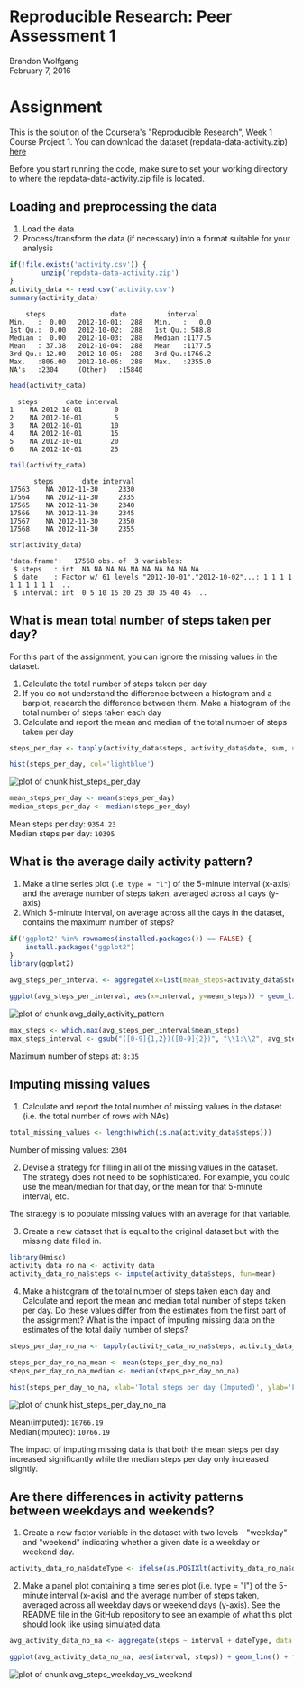 # Reproducible Research: Peer Assessment 1
Brandon Wolfgang  
February 7, 2016  

# Assignment
This is the solution of the Coursera's "Reproducible Research", Week 1 Course Project 1.
You can download the dataset (repdata-data-activity.zip) [here](https://d396qusza40orc.cloudfront.net/repdata%2Fdata%2Factivity.zip)

Before you start running the code, make sure to set your working directory to where the repdata-data-activity.zip file is located. 

## Loading and preprocessing the data
1. Load the data
2. Process/transform the data (if necessary) into a format suitable for your analysis


```r
if(!file.exists('activity.csv')) {
        unzip('repdata-data-activity.zip')
}
activity_data <- read.csv('activity.csv')
summary(activity_data)
```

```
    steps                date          interval     
Min.   :  0.00   2012-10-01:  288   Min.   :   0.0  
1st Qu.:  0.00   2012-10-02:  288   1st Qu.: 588.8  
Median :  0.00   2012-10-03:  288   Median :1177.5  
Mean   : 37.38   2012-10-04:  288   Mean   :1177.5  
3rd Qu.: 12.00   2012-10-05:  288   3rd Qu.:1766.2  
Max.   :806.00   2012-10-06:  288   Max.   :2355.0  
NA's   :2304     (Other)   :15840
```

```r
head(activity_data)
```

```
  steps       date interval
1    NA 2012-10-01        0
2    NA 2012-10-01        5
3    NA 2012-10-01       10
4    NA 2012-10-01       15
5    NA 2012-10-01       20
6    NA 2012-10-01       25
```

```r
tail(activity_data)
```

```
      steps       date interval
17563    NA 2012-11-30     2330
17564    NA 2012-11-30     2335
17565    NA 2012-11-30     2340
17566    NA 2012-11-30     2345
17567    NA 2012-11-30     2350
17568    NA 2012-11-30     2355
```

```r
str(activity_data)
```

```
'data.frame':	17568 obs. of  3 variables:
 $ steps   : int  NA NA NA NA NA NA NA NA NA NA ...
 $ date    : Factor w/ 61 levels "2012-10-01","2012-10-02",..: 1 1 1 1 1 1 1 1 1 1 ...
 $ interval: int  0 5 10 15 20 25 30 35 40 45 ...
```

## What is mean total number of steps taken per day?
For this part of the assignment, you can ignore the missing values in the dataset.
1. Calculate the total number of steps taken per day
2. If you do not understand the difference between a histogram and a barplot, research the difference between them. Make a histogram of the total number of steps taken each day
3. Calculate and report the mean and median of the total number of steps taken per day


```r
steps_per_day <- tapply(activity_data$steps, activity_data$date, sum, na.rm=TRUE)

hist(steps_per_day, col='lightblue')
```

![plot of chunk hist_steps_per_day](images/hist_steps_per_day.png) 

```r
mean_steps_per_day <- mean(steps_per_day)
median_steps_per_day <- median(steps_per_day)
```

Mean steps per day: `9354.23`  
Median steps per day: `10395`

## What is the average daily activity pattern?
1. Make a time series plot (i.e. `type = "l"`) of the 5-minute interval (x-axis) and the average number of steps taken, averaged across all days (y-axis)
2. Which 5-minute interval, on average across all the days in the dataset, contains the maximum number of steps?


```r
if('ggplot2' %in% rownames(installed.packages()) == FALSE) {
	install.packages("ggplot2")
}
library(ggplot2)

avg_steps_per_interval <- aggregate(x=list(mean_steps=activity_data$steps), by=list(interval=activity_data$interval), FUN=mean, na.rm=TRUE)

ggplot(avg_steps_per_interval, aes(x=interval, y=mean_steps)) + geom_line() + xlab("5-minute interval") + ylab("average number of steps taken")
```

![plot of chunk avg_daily_activity_pattern](images/avg_daily_activity_pattern.png) 

```r
max_steps <- which.max(avg_steps_per_interval$mean_steps)
max_steps_interval <- gsub("([0-9]{1,2})([0-9]{2})", "\\1:\\2", avg_steps_per_interval[max_steps, 'interval'])
```

Maximum number of steps at: `8:35`

## Imputing missing values
1. Calculate and report the total number of missing values in the dataset (i.e. the total number of rows with NAs)

```r
total_missing_values <- length(which(is.na(activity_data$steps)))
```

Number of missing values: `2304`

2. Devise a strategy for filling in all of the missing values in the dataset. The strategy does not need to be sophisticated. For example, you could use the mean/median for that day, or the mean for that 5-minute interval, etc.

The strategy is to populate missing values with an average for that variable.

3. Create a new dataset that is equal to the original dataset but with the missing data filled in.

```r
library(Hmisc)
activity_data_no_na <- activity_data
activity_data_no_na$steps <- impute(activity_data$steps, fun=mean)
```

4. Make a histogram of the total number of steps taken each day and Calculate and report the mean and median total number of steps taken per day. Do these values differ from the estimates from the first part of the assignment? What is the impact of imputing missing data on the estimates of the total daily number of steps?

```r
steps_per_day_no_na <- tapply(activity_data_no_na$steps, activity_data_no_na$date, sum)

steps_per_day_no_na_mean <- mean(steps_per_day_no_na)
steps_per_day_no_na_median <- median(steps_per_day_no_na)

hist(steps_per_day_no_na, xlab='Total steps per day (Imputed)', ylab='Frequency', col='lightgreen')
```

![plot of chunk hist_steps_per_day_no_na](images/hist_steps_per_day_no_na.png) 

Mean(imputed): `10766.19`  
Median(imputed):  `10766.19`

The impact of imputing missing data is that both the mean steps per day increased significantly while the median steps per day only increased slightly.

## Are there differences in activity patterns between weekdays and weekends?

1. Create a new factor variable in the dataset with two levels – "weekday" and "weekend" indicating whether a given date is a weekday or weekend day.

```r
activity_data_no_na$dateType <- ifelse(as.POSIXlt(activity_data_no_na$date)$wday %in% c(0, 6), 'weekend', 'weekday')
```

2. Make a panel plot containing a time series plot (i.e. type = "l") of the 5-minute interval (x-axis) and the average number of steps taken, averaged across all weekday days or weekend days (y-axis). See the README file in the GitHub repository to see an example of what this plot should look like using simulated data.


```r
avg_activity_data_no_na <- aggregate(steps ~ interval + dateType, data = activity_data_no_na, mean)

ggplot(avg_activity_data_no_na, aes(interval, steps)) + geom_line() + facet_grid(dateType ~ .) + xlab("5-minute interval") + ylab("average number of steps")
```

![plot of chunk avg_steps_weekday_vs_weekend](images/avg_steps_weekday_vs_weekend.png) 
